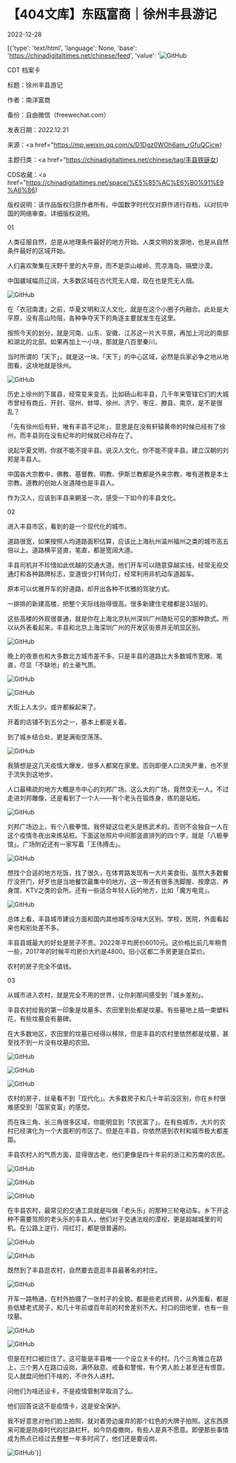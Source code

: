# 【404文库】东瓯富商｜徐州丰县游记

2022-12-28

[{'type': 'text/html', 'language': None, 'base': 'https://chinadigitaltimes.net/chinese/feed', 'value': '![GitHub](https://chinadigitaltimes.net/chinese/files/2022/12/image-1672196832913-768x820.png)

CDT 档案卡

标题：徐州丰县游记

作者：南洋富商

备份：自由微信（freewechat.com）

发表日期：2022.12.21

来源：<a href="https://mp.weixin.qq.com/s/D1Dgz0WOh6am_rGfuQCicw)

主题归类：<a href="https://chinadigitaltimes.net/chinese/tag/丰县铁链女)

CDS收藏：<a href="https://chinadigitaltimes.net/space/%E5%85%AC%E6%B0%91%E9%A6%86)

版权说明：该作品版权归原作者所有。中国数字时代仅对原作进行存档，以对抗中国的网络审查。详细版权说明。





01

人类征服自然，总是从地理条件最好的地方开始。人类文明的发源地，也是从自然条件最好的区域开始。

人们喜欢聚集在沃野千里的大平原，而不是崇山峻岭、荒凉海岛、隔壁沙漠。

中国疆域幅员辽阔，大多数区域在古代荒无人烟，现在也是荒无人烟。

![GitHub](https://chinadigitaltimes.net/chinese/files/2022/12/post-691336-63abb5b4b77b9.)

在「衣冠南渡」之前，华夏文明和汉人文化，就是在这个小圈子内融合。此处是大平原，没有高山险阻，各种争夺天下的角逐主要就发生在这里。

按照今天的划分，就是河南、山东、安徽、江苏这一片大平原，再加上河北的南部和湖北的北部。如果再加上一小块，那就是八百里秦川。

当时所谓的「天下」，就是这一块。「天下」的中心区域，必然是兵家必争之地从地图看，这块地就是徐州。

![GitHub](https://chinadigitaltimes.net/chinese/files/2022/12/post-691336-63abb5b72b747.png)

历史上徐州的下属县，经常变来变去。比如砀山和丰县，几千年来管辖它们的大城市曾经有商丘、开封、宿州、蚌埠、徐州、济宁、枣庄、滕县、南京，是不是很乱？

「先有徐州后有轩，唯有丰县不记年」，意思是在没有轩辕黄帝的时候已经有了徐州，而丰县则在没有纪年的时候就已经存在了。

说起华夏文明，你就不能不提丰县。说汉人文化，你不能不提丰县。建立汉朝的刘邦是丰县人。

中国各大宗教中，佛教、基督教、明教、伊斯兰教都是外来宗教，唯有道教是本土宗教。道教的创始人张道陵也是丰县人。

作为汉人，应该到丰县来朝圣一次，感受一下如今的丰县文化。

02

进入丰县市区，看到的是一个现代化的城市。

道路很宽，如果按照人均道路面积估算，应该比上海杭州温州福州之类的城市高五倍以上。道路横平竖直，笔直，都是宽阔大道。

丰县司机并不珍惜如此优越的交通大道。他们开车可以随意穿越实线，经常无视交通灯和各种路牌标志，变道很少打转向灯，经常利用非机动车道超车。

原本可以优雅开车的好道路，却开出各种不优雅的驾驶方式。

一排排的新建高楼，把整个天际线抬得很高。很多新建住宅楼都是33层的。

这些高楼的外观很普通，就是你在上海北京杭州深圳广州随处可见的那种款式。所以从外表看起来，丰县和北京上海深圳广州的开发区街景并无明显区别。

![GitHub](https://chinadigitaltimes.net/chinese/files/2022/12/post-691336-63abb5b856285.)

晚上的夜景也和大多数北方城市差不多。只是丰县的道路比大多数城市宽敞、笔直，尽显「不缺地」的土豪气质。

![GitHub](https://chinadigitaltimes.net/chinese/files/2022/12/post-691336-63abb5b8de4d6.)

![GitHub](https://chinadigitaltimes.net/chinese/files/2022/12/post-691336-63abb5b9d0bc5.)

大街上人太少。或许都躲起来了。

开着的店铺不到五分之一，基本上都是关着。

到了城乡结合处，更是满街空荡荡。

![GitHub](https://chinadigitaltimes.net/chinese/files/2022/12/post-691336-63abb5bc723ac.)

我猜想是这几天疫情大爆发，很多人都窝在家里。否则即便人口流失严重，也不至于流失到这地步。

人口最稀疏的地方大概是市中心的刘邦广场。这么大的广场，竟然空无一人。不过走进刘邦雕像，还是看到了一个人——有个老头在锻炼身，练的是站桩。

![GitHub](https://chinadigitaltimes.net/chinese/files/2022/12/post-691336-63abb5bda1751.)

刘邦广场边上，有个八极拳馆。我怀疑这位老头是练武术的。否则不会独自一人在这个疫情冬夜出来练站桩。下面这张照片中间那竖直排列的四个字，就是「八极拳馆」。广场附近还有一家写着「王伟搏击」。

![GitHub](https://chinadigitaltimes.net/chinese/files/2022/12/post-691336-63abb5bf504f6.)

想找个合适的地方吃饭，找了很久，在体育路发现有一大片美食街。虽然大多数餐厅没开门，好歹也是当地餐饮最集中的地方。这一带还有很多洗脚屋、按摩店、养身馆、KTV之类的会所。还有一些适合年轻人玩的地方，比如「魔方电竞」。

![GitHub](https://chinadigitaltimes.net/chinese/files/2022/12/post-691336-63abb5c15676f.)

总体上看，丰县城市建设方面和国内其他城市没啥大区别。学校，医院，外面看起来也和别处差不多。

丰县县城最大的好处是房子不贵。2022年平均房价6010元。这价格比前几年稍贵一些，2017年的时候平均房价大约是4800。旧小区都二手房更是白菜价。

农村的房子完全不值钱。

03

从城市进入农村，就是完全不用的世界，让你刹那间感受到「城乡差别」。

丰县农村给我的第一印象是坟墓多。农田里到处都是坟墓。有些墓地上插一束塑料花，有些坟墓会有墓碑。

在大多数地区，农田里的坟墓已经得以移除，但是丰县的农村里依然都是坟墓，甚至找不到一片没有坟墓的农田。

![GitHub](https://chinadigitaltimes.net/chinese/files/2022/12/image-1672196731858.png)

![GitHub](https://chinadigitaltimes.net/chinese/files/2022/12/image-1672196741679.png)

![GitHub](https://chinadigitaltimes.net/chinese/files/2022/12/image-1672196758819.png)

农村的房子，丝毫看不到「现代化」。大多数房子和几十年前没区别，你在乡村很难感受到「国家变富」的感觉。

而在珠三角、长三角很多区域，你能明显到「农民富了」。在有些城市，大片的农村已经演化为一个大面积的市区了。但是在丰县，你依然感到农村和城市极大都差距。

丰县农村人的气质方面，显得很古老，他们更像是四十年前的浙江和苏南的农民。

![GitHub](https://chinadigitaltimes.net/chinese/files/2022/12/image-1672196776361.png)

![GitHub](https://chinadigitaltimes.net/chinese/files/2022/12/image-1672196786388.png)

![GitHub](https://chinadigitaltimes.net/chinese/files/2022/12/image-1672196799175.png)

在丰县农村，最常见的交通工具就是叫做「老头乐」的那种三轮电动车。乡下开这种不需要驾照的老头乐的丰县人，他们对于交通法规的漠视，更是超越城里的司机。在公路上逆行、闯红灯，都是很普遍的。

![GitHub](https://chinadigitaltimes.net/chinese/files/2022/12/image-1672196816501.png)

![GitHub](https://chinadigitaltimes.net/chinese/files/2022/12/image-1672196824079.png)

既然到了丰县逛农村，自然要去逛逛丰县最著名的村庄。

![GitHub](https://chinadigitaltimes.net/chinese/files/2022/12/image-1672196832913.png)

开车一路畅通，在村外拍摄了一张村子的全貌。都是些老式砖房，从外面看，都是些低矮老式房子，和几十年前或百年前的村舍差别不大。村口的田地里，也有一些坟墓。

![GitHub](https://chinadigitaltimes.net/chinese/files/2022/12/image-1672196848156.png)

![GitHub](https://chinadigitaltimes.net/chinese/files/2022/12/image-1672196857679.png)

但是在村口被拦住了。这可能是丰县唯一一个设立关卡的村。几个三角锥立在路上，三个男人在路口设岗，满怀敌意、戒备和警惕，有个男人脸上甚至还有恨意。见人就盘问他们干啥的，不许外人进村。

问他们为啥还设卡，不是疫情管制早取消了么。

他们回答说这不是疫情卡，这是安全保护。

我不好意思对他们脸上拍照，就对着旁边废弃的那个红色的大牌子拍照。这东西原来可能是防疫时代的拦路栏杆。如今防疫撤岗，有些人是真不愿意。即便那些事情成为热点已经过去整整一年多时间了，他们还是要设岗。

![GitHub](https://chinadigitaltimes.net/chinese/files/2022/12/image-1672196872422.png)'}]